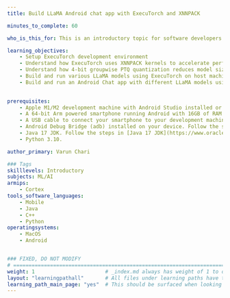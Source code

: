 ```yaml
---
title: Build LLaMA Android chat app with ExecuTorch and XNNPACK 

minutes_to_complete: 60

who_is_this_for: This is an introductory topic for software developers interested in learning how to build LLaMA Android chat app with ExecuTorch.

learning_objectives: 
    - Setup ExecuTorch development environment
    - Understand how ExecuTorch uses XNNPACK kernels to accelerate performance on Arm based platorms
    - Understand how 4-bit groupwise PTQ quantization reduces model size without significantly sacrificing model accuracy
    - Build and run various LLaMA models using ExecuTorch on host machine
    - Build and run an Android Chat app with different LLaMA models using ExecuTorch on Arm based smartphone
    

prerequisites:
    - Apple M1/M2 development machine with Android Studio installed or a Linux machine with atleast 16GB of RAM
    - A 64-bit Arm powered smartphone running Android with 16GB of RAM
    - A USB cable to connect your smartphone to your development machine
    - Android Debug Bridge (adb) installed on your device. Follow the steps in [adb](https://developer.android.com/tools/adb)  to install Android SDK Platform Tools. The adb tool is included in this package.
    - Java 17 JDK. Follow the steps in [Java 17 JDK](https://www.oracle.com/java/technologies/javase/jdk17-archive-downloads.html) to download and install JDK for host.
    - Python 3.10.

author_primary: Varun Chari

### Tags
skilllevels: Introductory
subjects: ML/AI
armips:
    - Cortex
tools_software_languages:
    - Mobile
    - Java
    - C++
    - Python
operatingsystems:
    - MacOS
    - Android


### FIXED, DO NOT MODIFY
# ================================================================================
weight: 1                       # _index.md always has weight of 1 to order correctly
layout: "learningpathall"       # All files under learning paths have this same wrapper
learning_path_main_page: "yes"  # This should be surfaced when looking for related content. Only set for _index.md of learning path content.
---
```

